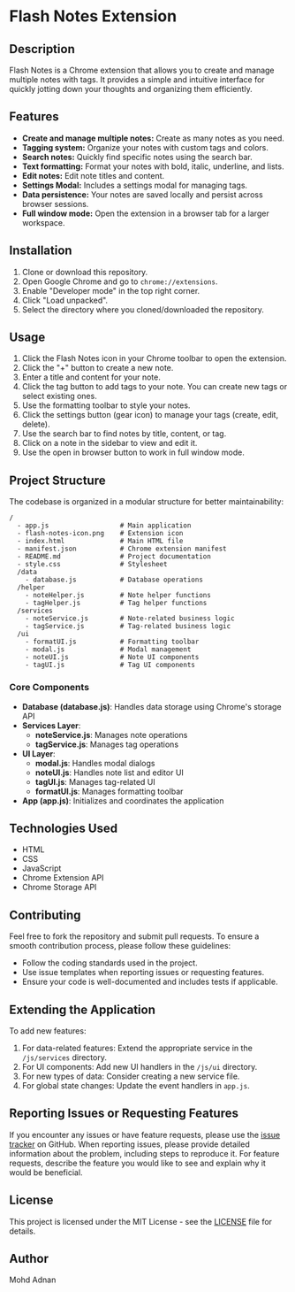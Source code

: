 # Flash Notes Extension

## Description

Flash Notes is a Chrome extension that allows you to create and manage multiple notes with tags. It provides a simple and intuitive interface for quickly jotting down your thoughts and organizing them efficiently.

## Features

*   **Create and manage multiple notes:** Create as many notes as you need.
*   **Tagging system:** Organize your notes with custom tags and colors.
*   **Search notes:** Quickly find specific notes using the search bar.
*   **Text formatting:** Format your notes with bold, italic, underline, and lists.
*   **Edit notes:** Edit note titles and content.
*   **Settings Modal:** Includes a settings modal for managing tags.
*   **Data persistence:** Your notes are saved locally and persist across browser sessions.
*   **Full window mode:** Open the extension in a browser tab for a larger workspace.

## Installation

1.  Clone or download this repository.
2.  Open Google Chrome and go to `chrome://extensions`.
3.  Enable "Developer mode" in the top right corner.
4.  Click "Load unpacked".
5.  Select the directory where you cloned/downloaded the repository.

## Usage

1.  Click the Flash Notes icon in your Chrome toolbar to open the extension.
2.  Click the "+" button to create a new note.
3.  Enter a title and content for your note.
4.  Click the tag button to add tags to your note. You can create new tags or select existing ones.
5.  Use the formatting toolbar to style your notes.
6.  Click the settings button (gear icon) to manage your tags (create, edit, delete).
7.  Use the search bar to find notes by title, content, or tag.
8.  Click on a note in the sidebar to view and edit it.
9.  Use the open in browser button to work in full window mode.

## Project Structure

The codebase is organized in a modular structure for better maintainability:

```
/
  - app.js                  # Main application
  - flash-notes-icon.png    # Extension icon
  - index.html              # Main HTML file
  - manifest.json           # Chrome extension manifest
  - README.md               # Project documentation
  - style.css               # Stylesheet
  /data
    - database.js           # Database operations
  /helper
    - noteHelper.js         # Note helper functions
    - tagHelper.js          # Tag helper functions
  /services
    - noteService.js        # Note-related business logic
    - tagService.js         # Tag-related business logic
  /ui
    - formatUI.js           # Formatting toolbar
    - modal.js              # Modal management
    - noteUI.js             # Note UI components
    - tagUI.js              # Tag UI components
```

### Core Components

- **Database (database.js)**: Handles data storage using Chrome's storage API
- **Services Layer**:
  - **noteService.js**: Manages note operations
  - **tagService.js**: Manages tag operations
- **UI Layer**:
  - **modal.js**: Handles modal dialogs
  - **noteUI.js**: Handles note list and editor UI
  - **tagUI.js**: Manages tag-related UI
  - **formatUI.js**: Manages formatting toolbar
- **App (app.js)**: Initializes and coordinates the application

## Technologies Used

*   HTML
*   CSS
*   JavaScript
*   Chrome Extension API
*   Chrome Storage API

## Contributing

Feel free to fork the repository and submit pull requests. To ensure a smooth contribution process, please follow these guidelines:

*   Follow the coding standards used in the project.
*   Use issue templates when reporting issues or requesting features.
*   Ensure your code is well-documented and includes tests if applicable.

## Extending the Application

To add new features:

1. For data-related features: Extend the appropriate service in the `/js/services` directory.
2. For UI components: Add new UI handlers in the `/js/ui` directory.
3. For new types of data: Consider creating a new service file.
4. For global state changes: Update the event handlers in `app.js`.

## Reporting Issues or Requesting Features

If you encounter any issues or have feature requests, please use the [issue tracker](https://github.com/ohsemdomain/flashnotes/issues) on GitHub. When reporting issues, please provide detailed information about the problem, including steps to reproduce it. For feature requests, describe the feature you would like to see and explain why it would be beneficial.

## License

This project is licensed under the MIT License - see the [LICENSE](LICENSE) file for details.

## Author

Mohd Adnan